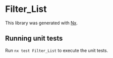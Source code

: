 # Filter_List

This library was generated with [Nx](https://nx.dev).

## Running unit tests

Run `nx test Filter_List` to execute the unit tests.
